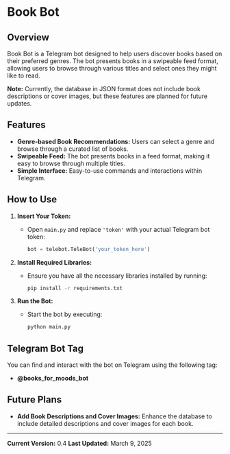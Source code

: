 # Book Bot

## Overview

Book Bot is a Telegram bot designed to help users discover books based on their preferred genres. The bot presents books in a swipeable feed format, allowing users to browse through various titles and select ones they might like to read.

**Note:** Currently, the database in JSON format does not include book descriptions or cover images, but these features are planned for future updates.

## Features

- **Genre-based Book Recommendations:** Users can select a genre and browse through a curated list of books.
- **Swipeable Feed:** The bot presents books in a feed format, making it easy to browse through multiple titles.
- **Simple Interface:** Easy-to-use commands and interactions within Telegram.

## How to Use

1. **Insert Your Token:**
   - Open `main.py` and replace `'token'` with your actual Telegram bot token:
     ```python
     bot = telebot.TeleBot('your_token_here')
     ```

2. **Install Required Libraries:**
   - Ensure you have all the necessary libraries installed by running:
     ```bash
     pip install -r requirements.txt
     ```

3. **Run the Bot:**
   - Start the bot by executing:
     ```bash
     python main.py
     ```

## Telegram Bot Tag

You can find and interact with the bot on Telegram using the following tag:
- **@books_for_moods_bot**
  

## Future Plans

- **Add Book Descriptions and Cover Images:** Enhance the database to include detailed descriptions and cover images for each book.

---

**Current Version:** 0.4
**Last Updated:** March 9, 2025

